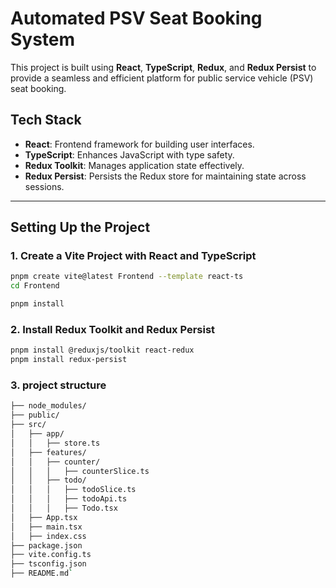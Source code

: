 # Automated PSV Seat Booking System

This project is built using **React**, **TypeScript**, **Redux**, and **Redux Persist** to provide a seamless and efficient platform for public service vehicle (PSV) seat booking.

## Tech Stack
- **React**: Frontend framework for building user interfaces.
- **TypeScript**: Enhances JavaScript with type safety.
- **Redux Toolkit**: Manages application state effectively.
- **Redux Persist**: Persists the Redux store for maintaining state across sessions.

---

## Setting Up the Project

### 1. Create a Vite Project with React and TypeScript
```bash
pnpm create vite@latest Frontend --template react-ts
cd Frontend
```
```bash
pnpm install
```

### 2. Install Redux Toolkit and Redux Persist
```bash
pnpm install @reduxjs/toolkit react-redux
pnpm install redux-persist
```

### 3. project structure
```bash
├── node_modules/
├── public/
├── src/
│   ├── app/
│   │   ├── store.ts
│   ├── features/
│   │   ├── counter/
│   │   │   ├── counterSlice.ts
│   │   ├── todo/
│   │   │   ├── todoSlice.ts
│   │   │   ├── todoApi.ts
│   │   │   ├── Todo.tsx
│   ├── App.tsx
│   ├── main.tsx
│   ├── index.css
├── package.json
├── vite.config.ts
├── tsconfig.json
├── README.md`
```
